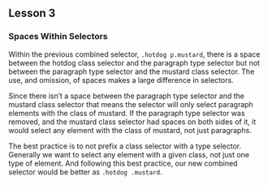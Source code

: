 ## Lesson 3

### Spaces Within Selectors
Within the previous combined selector, `.hotdog p.mustard`, there is a space between the hotdog class selector and the paragraph type selector but not between the paragraph type selector and the mustard class selector. The use, and omission, of spaces makes a large difference in selectors.

Since there isn’t a space between the paragraph type selector and the mustard class selector that means the selector will only select paragraph elements with the class of mustard. If the paragraph type selector was removed, and the mustard class selector had spaces on both sides of it, it would select any element with the class of mustard, not just paragraphs.

The best practice is to not prefix a class selector with a type selector. Generally we want to select any element with a given class, not just one type of element. And following this best practice, our new combined selector would be better as `.hotdog .mustard`.